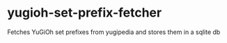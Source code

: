 # yugioh-set-prefix-fetcher
Fetches YuGiOh set prefixes from yugipedia and stores them in a sqlite db

